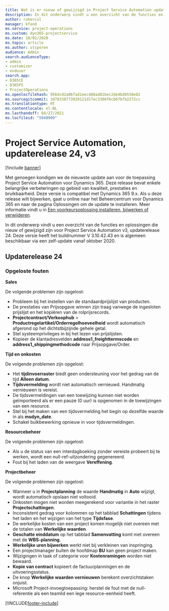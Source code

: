```yaml
---
title: Wat is er nieuw of gewijzigd in Project Service Automation updaterelease 24, v3
description: In dit onderwerp vindt u een overzicht van de functies en oplossingen die beschikbaar zijn voor Project Service Automation updaterelease 24, v3.
author: ruhercul
manager: kfend
ms.service: project-operations
ms.custom: dyn365-projectservice
ms.date: 10/02/2020
ms.topic: article
ms.author: stsporen
audience: Admin
search.audienceType:
- admin
- customizer
- enduser
search.app:
- D365CE
- D365PS
- ProjectOperations
ms.openlocfilehash: 956dcd2a06fad1eec488ad81bec2de4bd0550e82
ms.sourcegitcommit: 3d78338773929121d17ec3386f6cb67bfb2272cc
ms.translationtype: HT
ms.contentlocale: nl-NL
ms.lasthandoff: 04/27/2021
ms.locfileid: "5948909"
---
```

# <a name="project-service-automation-update-release-24-v3"></a>Project Service Automation, updaterelease 24, v3

[!include [banner](../includes/psa-now-project-operations.md)]

Met genoegen kondigen we de nieuwste update aan voor de toepassing Project Service Automation voor Dynamics 365. Deze release bevat enkele belangrijke verbeteringen op gebied van kwaliteit, prestaties en bruikbaarheid. Deze versie is compatibel met Dynamics 365 9.x. Als u deze release wilt bijwerken, gaat u online naar het Beheercentrum voor Dynamics 365 en naar de pagina Oplossingen om de update te installeren. Meer informatie vindt u in [Een voorkeursoplossing installeren, bijwerken of verwijderen](/power-platform/admin/install-remove-preferred-solution).

In dit onderwerp vindt u een overzicht van de functies en oplossingen die nieuw of gewijzigd zijn voor Project Service Automation v3, updaterelease 24. Deze versie heeft het buildnummer V 3.10.42.43 en is algemeen beschikbaar via een zelf-update vanaf oktober 2020.

## <a name="update-release-24"></a>Updaterelease 24

### <a name="bug-fixes"></a>Opgeloste fouten

**Sales**

De volgende problemen zijn opgelost:

- Probleem bij het instellen van de standaardprijslijst van producten.
- De prestaties van Prijsopgave winnen zijn traag vanwege de ingesloten prijslijst en het kopiëren van de rolprijsrecords.
- **Projectcontract/Verkoophub** > **Productregelartikel/Orderregelhoeveelheid** wordt automatisch afgerond op het dichtstbijzijnde gehele getal.
- Stel systeemprivileges in bij het lezen van prijslijsten.
- Kopieer de klantadresvelden **address1_freighttermscode** en **address1_shippingmethodcode** naar Prijsopgave/Order. 


**Tijd en onkosten**

De volgende problemen zijn opgelost:

- Het **tijdinvoerraster** biedt geen ondersteuning voor het gedrag van de tijd **Alleen datum**.
- **Tijdsvermelding** wordt niet automatisch vernieuwd. Handmatig vernieuwen is vereist.
- De tijdsvermeldingen van een toewijzing kunnen niet worden geïmporteerd als er een pauze (0 uur) is opgenomen in de toewijzingen van een resource.
- Stel bij het maken van een tijdsvermelding het begin op dezelfde waarde in als **msdyn_date**.
- Schakel bulkbewerking opnieuw in voor tijdsvermeldingen.

**Resourcebeheer**

De volgende problemen zijn opgelost:

- Als u de status van een interdagboeking zonder vereiste probeert bij te werken, wordt een null-ref-uitzondering gegenereerd.
- Fout bij het laden van de weergave **Vereffening**.


**Projectbeheer**

De volgende problemen zijn opgelost:

- Wanneer u in **Projectplanning** de waarde **Handmatig** in **Auto** wijzigt, wordt automatisch opslaan niet voltooid.
- Onkosten mogen niet worden meegerekend voor variantie in het raster **Projectschattingen**.
- Inconsistent gedrag voor kolommen op het tabblad **Schattingen** tijdens het laden en het wijzigen van het type **Tijdsfase**.
- De werkelijke kosten van een project komen mogelijk niet overeen met de totalen van **Werkelijke waarden**.
- **Geschatte einddatum** op het tabblad **Samenvatting** komt niet overeen met de **WBS-planning**.
- **Werkelijke uren bijwerken** werkt niet bij verkleinen van inspringing.
- Een projectmanager buiten de hoofdmap **BU** kan geen project maken.
- Wijzigingen in taak of categorie voor **Kostenramingen** worden niet bewaard.
- **Kopie van contract** kopieert de factuurplanningen en de uitvoeringsstatus.
- De knop **Werkelijke waarden vernieuwen** berekent overzichtstaken onjuist.
- Microsoft Project-invoegtoepassing: herstel de fout met de null-referentie als een teamlid een lege resource-eenheid heeft.



[!INCLUDE[footer-include](../includes/footer-banner.md)]